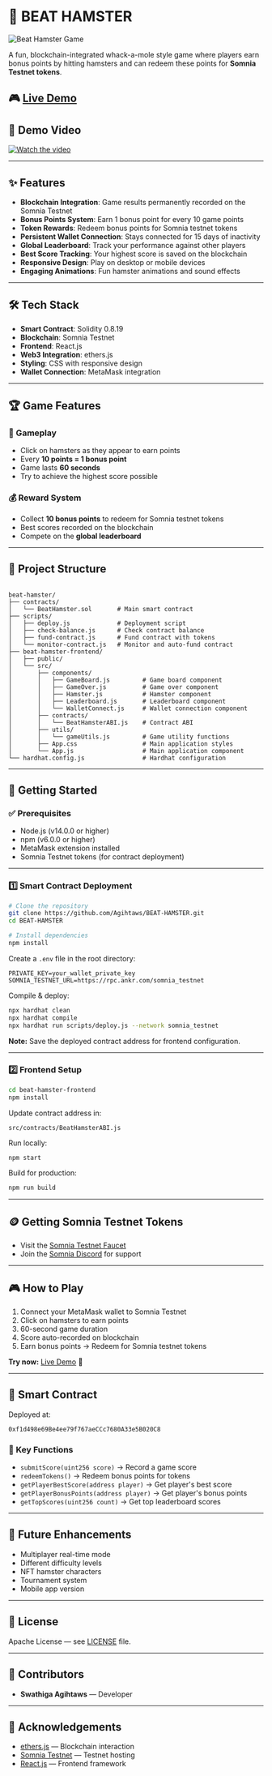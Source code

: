 

# 🐹 BEAT HAMSTER

![Beat Hamster Game](https://beat-hamster.vercel.app/preview.png)

A fun, blockchain-integrated whack-a-mole style game where players earn bonus points by hitting hamsters and can redeem these points for **Somnia Testnet tokens**.

## 🎮 [Live Demo](https://beat-hamster.vercel.app/)

## 🎥 Demo Video

[![Watch the video](https://img.youtube.com/vi/xhVU1DT6rJQ/0.jpg)](https://www.youtube.com/watch?v=xhVU1DT6rJQ)

---

## ✨ Features

- **Blockchain Integration**: Game results permanently recorded on the Somnia Testnet  
- **Bonus Points System**: Earn 1 bonus point for every 10 game points  
- **Token Rewards**: Redeem bonus points for Somnia testnet tokens  
- **Persistent Wallet Connection**: Stays connected for 15 days of inactivity  
- **Global Leaderboard**: Track your performance against other players  
- **Best Score Tracking**: Your highest score is saved on the blockchain  
- **Responsive Design**: Play on desktop or mobile devices  
- **Engaging Animations**: Fun hamster animations and sound effects  

---

## 🛠️ Tech Stack

- **Smart Contract**: Solidity 0.8.19  
- **Blockchain**: Somnia Testnet  
- **Frontend**: React.js  
- **Web3 Integration**: ethers.js  
- **Styling**: CSS with responsive design  
- **Wallet Connection**: MetaMask integration  

---

## 🏆 Game Features

### 🎯 Gameplay
- Click on hamsters as they appear to earn points  
- Every **10 points = 1 bonus point**  
- Game lasts **60 seconds**  
- Try to achieve the highest score possible  

### 💰 Reward System
- Collect **10 bonus points** to redeem for Somnia testnet tokens  
- Best scores recorded on the blockchain  
- Compete on the **global leaderboard**  

---

## 📂 Project Structure

```

beat-hamster/
├── contracts/
│   └── BeatHamster.sol       # Main smart contract
├── scripts/
│   ├── deploy.js             # Deployment script
│   ├── check-balance.js      # Check contract balance
│   ├── fund-contract.js      # Fund contract with tokens
│   └── monitor-contract.js   # Monitor and auto-fund contract
├── beat-hamster-frontend/
│   ├── public/
│   └── src/
│       ├── components/
│       │   ├── GameBoard.js         # Game board component
│       │   ├── GameOver.js          # Game over component
│       │   ├── Hamster.js           # Hamster component
│       │   ├── Leaderboard.js       # Leaderboard component
│       │   └── WalletConnect.js     # Wallet connection component
│       ├── contracts/
│       │   └── BeatHamsterABI.js    # Contract ABI
│       ├── utils/
│       │   └── gameUtils.js         # Game utility functions
│       ├── App.css                  # Main application styles
│       └── App.js                   # Main application component
└── hardhat.config.js                # Hardhat configuration

````

---

## 🚀 Getting Started

### ✅ Prerequisites
- Node.js (v14.0.0 or higher)  
- npm (v6.0.0 or higher)  
- MetaMask extension installed  
- Somnia Testnet tokens (for contract deployment)  

---

### 1️⃣ Smart Contract Deployment

```bash
# Clone the repository
git clone https://github.com/Agihtaws/BEAT-HAMSTER.git
cd BEAT-HAMSTER

# Install dependencies
npm install
````

Create a `.env` file in the root directory:

```
PRIVATE_KEY=your_wallet_private_key
SOMNIA_TESTNET_URL=https://rpc.ankr.com/somnia_testnet
```

Compile & deploy:

```bash
npx hardhat clean
npx hardhat compile
npx hardhat run scripts/deploy.js --network somnia_testnet
```

**Note:** Save the deployed contract address for frontend configuration.

---

### 2️⃣ Frontend Setup

```bash
cd beat-hamster-frontend
npm install
```

Update contract address in:

```
src/contracts/BeatHamsterABI.js
```

Run locally:

```bash
npm start
```

Build for production:

```bash
npm run build
```

---

## 🪙 Getting Somnia Testnet Tokens

* Visit the [Somnia Testnet Faucet](https://testnet.somnia.network/)
* Join the [Somnia Discord](https://discord.gg/somnia) for support

---

## 🎮 How to Play

1. Connect your MetaMask wallet to Somnia Testnet
2. Click on hamsters to earn points
3. 60-second game duration
4. Score auto-recorded on blockchain
5. Earn bonus points → Redeem for Somnia testnet tokens

**Try now:** [Live Demo](https://beat-hamster.vercel.app/) 🎯

---

## 🔗 Smart Contract

Deployed at:

```
0xf1d498e69Be4ee79f767aeCCc7680A33e5B020C8
```

### 📜 Key Functions

* `submitScore(uint256 score)` → Record a game score
* `redeemTokens()` → Redeem bonus points for tokens
* `getPlayerBestScore(address player)` → Get player's best score
* `getPlayerBonusPoints(address player)` → Get player's bonus points
* `getTopScores(uint256 count)` → Get top leaderboard scores

---

## 🚧 Future Enhancements

* Multiplayer real-time mode
* Different difficulty levels
* NFT hamster characters
* Tournament system
* Mobile app version

---

## 📄 License

Apache License — see [LICENSE](LICENSE) file.

---

## 👥 Contributors

* **Swathiga Agihtaws** — Developer

---

## 🙏 Acknowledgements

* [ethers.js](https://docs.ethers.io/) — Blockchain interaction
* [Somnia Testnet](https://somnia.network) — Testnet hosting
* [React.js](https://reactjs.org/) — Frontend framework

